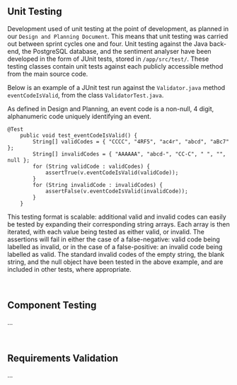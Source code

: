 
## Unit Testing
Development used of unit testing at the point of development, as planned in our `Design and Planning Document`. This means that unit testing was carried out between sprint cycles one and four.
Unit testing against the Java back-end, the PostgreSQL database, and the sentiment analyser have been developed in the form of JUnit tests, stored in `/app/src/test/`. These testing classes contain unit tests against each publicly accessible method from the main source code.

Below is an example of a JUnit test run against the `Validator.java` method `eventCodeIsValid`, from the class `ValidatorTest.java`. 

As defined in Design and Planning, an event code is a non-null, 4 digit, alphanumeric code uniquely identifying an event.
```
@Test
    public void test_eventCodeIsValid() {
        String[] validCodes = { "CCCC", "4RF5", "ac4r", "abcd", "aBc7" };
        String[] invalidCodes = { "AAAAAA", "abcd-", "CC-C", " ", "", null };
        for (String validCode : validCodes) {
            assertTrue(v.eventCodeIsValid(validCode));
        }
        for (String invalidCode : invalidCodes) {
            assertFalse(v.eventCodeIsValid(invalidCode));
        }
    }
```
This testing format is scalable: additional valid and invalid codes can easily be tested by expanding their corresponding string arrays. Each array is then iterated, with each value being tested as either valid, or invalid. The assertions will fail in either the case of a false-negative: valid code being labelled as invalid, or in the case of a false-positive: an invalid code being labelled as valid. The standard invalid codes of the empty string, the blank string, and the null object have been tested in the above example, and are included in other tests, where appropriate.

<br>

## Component Testing

...

<br>

## Requirements Validation

...